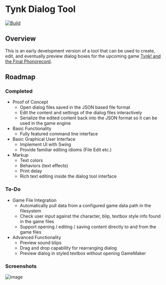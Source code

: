 # Tynk Dialog Tool
[![Build](https://github.com/jadevogt/tynk_dialog/actions/workflows/maven.yml/badge.svg)](https://github.com/jadevogt/tynk_dialog/actions/workflows/maven.yml)
## Overview
This is an early development version of a tool that can be used to create, edit, and eventually preview dialog boxes for the upcoming game [Tynk! and the Final Phonorecord](https://tynkga.me/). 

## Roadmap
### Completed
- Proof of Concept
  * Open dialog files saved in the JSON based file format
  * Edit the content and settings of the dialog files interactively
  * Serialize the edited content back into the JSON format so it can be used in the game engine
- Basic Functionality
  * Fully featured command line interface
- Basic Graphical User Interface
  * Implement UI with Swing
  * Provide familiar editing idioms (File Edit etc.)
- Markup
  * Text colors
  * Behaviors (text effects)
  * Print delay
  * Rich text editing inside the dialog tool interface
### To-Do
- Game File Integration
  * Automatically pull data from a configured game data path in the filesystem
  * Check user input against the character, blip, textbox style info found in the game files
  * Support opening / editing / saving content directly to and from the game files
- Advanced Functionality
  * Preview sound blips
  * Drag and drop capability for rearranging dialog
  * Preview dialog in styled textbox without opening GameMaker
### Screenshots
![image](https://user-images.githubusercontent.com/89030899/189528166-79769f65-7576-483f-a1d2-9d916f1ad37c.png)
